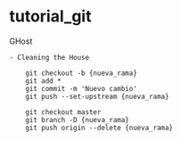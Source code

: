 # tutorial_git

GHost

    - Cleaning the House

        git checkout -b {nueva_rama}
        git add *
        git commit -m 'Nuevo cambio'
        git push --set-upstream {nueva_rama}

        git checkout master
        git branch -D {nueva_rama}
        git push origin --delete {nueva_rama}